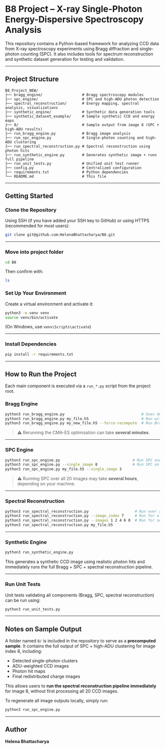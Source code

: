 # B8 Project – X-ray Single-Photon Energy-Dispersive Spectroscopy Analysis

This repository contains a Python-based framework for analyzing CCD data from X-ray spectroscopy experiments using Bragg diffraction and single-photon counting (SPC). It also includes tools for spectrum reconstruction and synthetic dataset generation for testing and validation.

---

## Project Structure

```
B8_Project_NEW/
├── bragg_engine/                  # Bragg spectroscopy modules
├── spc_engine/                    # SPC and high-ADU photon detection
├── spectral_reconstruction/       # Energy mapping, spectral analysis, visualizations
├── synthetic_engine/              # Synthetic data generation tools
├── synthetic_dataset_example/     # Sample synthetic CCD and energy maps
├── 8/                             # Sample output from image 8 (SPC + high-ADU results)
├── run_bragg_engine.py            # Bragg image analysis
├── run_spc_engine.py              # Single-photon counting and high-ADU clustering
├── run_spectral_reconstruction.py # Spectral reconstruction using photon hits
├── run_synthetic_engine.py        # Generates synthetic image + runs full pipeline
├── run_unit_tests.py              # Unified unit test runner
├── config.py                      # Centralized configuration
├── requirements.txt               # Python dependencies
└── README.md                      # This file
```

---

## Getting Started

### Clone the Repository

Using SSH (if you have added your SSH key to GitHub) or using HTTPS (recommended for most users):

```bash
git clone git@github.com:HelenaBhattacharya/B8.git
```
---

### Move into project folder
```bash
cd B8
```
Then confirm with:
```bash
ls
```
### Set Up Your Environment
Create a virtual environment and activate it:

```bash
python3 -m venv venv
source venv/bin/activate
```

(On Windows, use `venv\Scripts\activate`)

---

### Install Dependencies

```bash
pip install -r requirements.txt
```

---

## How to Run the Project

Each main component is executed via a `run_*.py` script from the project root.

### Bragg Engine

```bash
python3 run_bragg_engine.py                                   # Uses default sxro6416-r0504.h5 from config.py
python3 run_bragg_engine.py my_file.h5                        # Run with a custom HDF5 input file
python3 run_bragg_engine.py my_new_file.h5 --force-recompute  # Run Bragg Engine to regenerate optimized_params.npy and quadratic_params.npy
```

> ⚠️ Rerunning the CMA-ES optimisation can take **several minutes**.

---

### SPC Engine

```bash
python3 run_spc_engine.py                                 # Run SPC over all 20 images
python3 run_spc_engine.py --single_image 8                # Run SPC on image index 8 only
python3 run_spc_engine.py my_file.h5 --single_image 3
```

> ⚠️ Running SPC over all 20 images may take **several hours**, depending on your machine.

---

### Spectral Reconstruction

```bash
python3 run_spectral_reconstruction.py                     # Run over all available processed images
python3 run_spectral_reconstruction.py --image_index 7     # Run for a single image
python3 run_spectral_reconstruction.py --images 1 2 4 6 8  # Run for several images
python3 run_spectral_reconstruction.py my_file.h5
```

---

### Synthetic Engine

```bash
python3 run_synthetic_engine.py
```

This generates a synthetic CCD image using realistic photon hits and immediately runs the full Bragg + SPC + spectral reconstruction pipeline.

---

### Run Unit Tests

Unit tests validating all components (Bragg, SPC, spectral reconstruction) can be run using:

```bash
python3 run_unit_tests.py
```

---

## Notes on Sample Output

A folder named `8/` is included in the repository to serve as a **precomputed sample**. It contains the full output of SPC + high-ADU clustering for image index 8, including:
- Detected single-photon clusters
- ADU-weighted CCD images
- Photon hit maps
- Final redistributed charge images

This allows users to **run the spectral reconstruction pipeline immediately** for image 8, without first processing all 20 CCD images.

To regenerate all image outputs locally, simply run:

```bash
python3 run_spc_engine.py
```

---

## Author

**Helena Bhattacharya**
